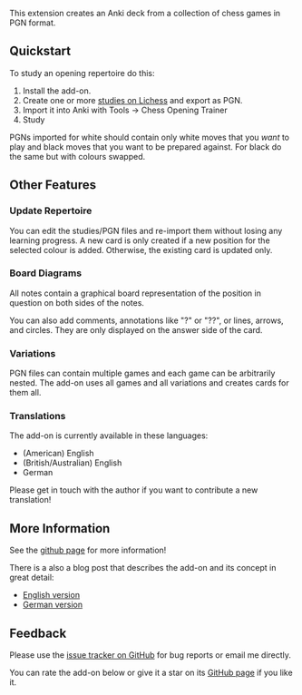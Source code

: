 This extension creates an Anki deck from a collection of chess games in PGN
format.

## Quickstart

To study an opening repertoire do this:

1. Install the add-on.
2. Create one or more [studies on Lichess](https://lichess.org/study) and export as PGN.
3. Import it into Anki with Tools -> Chess Opening Trainer
4. Study

PGNs imported for white should contain only white moves that you _want_ to play
and black moves that you want to be prepared against. For black do the same but
with colours swapped.

## Other Features

### Update Repertoire

You can edit the studies/PGN files and re-import them without losing any
learning progress. A new card is only created if a new position for the
selected colour is added. Otherwise, the existing card is updated only.

### Board Diagrams

All notes contain a graphical board representation of the position in question
on both sides of the notes.

You can also add comments, annotations like "?" or "??", or lines, arrows,
and circles. They are only displayed on the answer side of the card.

### Variations

PGN files can contain multiple games and each game can be arbitrarily nested.
The add-on uses all games and all variations and creates cards for them all.

### Translations

The add-on is currently available in these languages:

- (American) English
- (British/Australian) English
- German

Please get in touch with the author if you want to contribute a new translation!

## More Information

See the [github page](https://github.com/gflohr/anki-chess-opening-trainer)
for more information!

There is a also a blog post that describes the add-on and its concept in
great detail:

- [English version](http://www.guido-flohr.net/practice-chess-openings-with-anki/)
- [German version](http://www.guido-flohr.net/schach-eroeffnungen-mit-anki-trainieren/)

## Feedback

Please use the [issue tracker on GitHub](https://github.com/gflohr/anki-chess-opening-trainer)
for bug reports or email me directly.

You can rate the add-on below or give it a star on its
[GitHub page](https://github.com/gflohr/anki-chess-opening-trainer) if you
like it.
